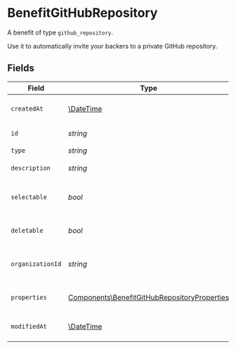 # BenefitGitHubRepository

A benefit of type `github_repository`.

Use it to automatically invite your backers to a private GitHub repository.


## Fields

| Field                                                                                                        | Type                                                                                                         | Required                                                                                                     | Description                                                                                                  |
| ------------------------------------------------------------------------------------------------------------ | ------------------------------------------------------------------------------------------------------------ | ------------------------------------------------------------------------------------------------------------ | ------------------------------------------------------------------------------------------------------------ |
| `createdAt`                                                                                                  | [\DateTime](https://www.php.net/manual/en/class.datetime.php)                                                | :heavy_check_mark:                                                                                           | Creation timestamp of the object.                                                                            |
| `id`                                                                                                         | *string*                                                                                                     | :heavy_check_mark:                                                                                           | The ID of the benefit.                                                                                       |
| `type`                                                                                                       | *string*                                                                                                     | :heavy_check_mark:                                                                                           | N/A                                                                                                          |
| `description`                                                                                                | *string*                                                                                                     | :heavy_check_mark:                                                                                           | The description of the benefit.                                                                              |
| `selectable`                                                                                                 | *bool*                                                                                                       | :heavy_check_mark:                                                                                           | Whether the benefit is selectable when creating a product.                                                   |
| `deletable`                                                                                                  | *bool*                                                                                                       | :heavy_check_mark:                                                                                           | Whether the benefit is deletable.                                                                            |
| `organizationId`                                                                                             | *string*                                                                                                     | :heavy_check_mark:                                                                                           | The ID of the organization owning the benefit.                                                               |
| `properties`                                                                                                 | [Components\BenefitGitHubRepositoryProperties](../../Models/Components/BenefitGitHubRepositoryProperties.md) | :heavy_check_mark:                                                                                           | Properties for a benefit of type `github_repository`.                                                        |
| `modifiedAt`                                                                                                 | [\DateTime](https://www.php.net/manual/en/class.datetime.php)                                                | :heavy_check_mark:                                                                                           | Last modification timestamp of the object.                                                                   |